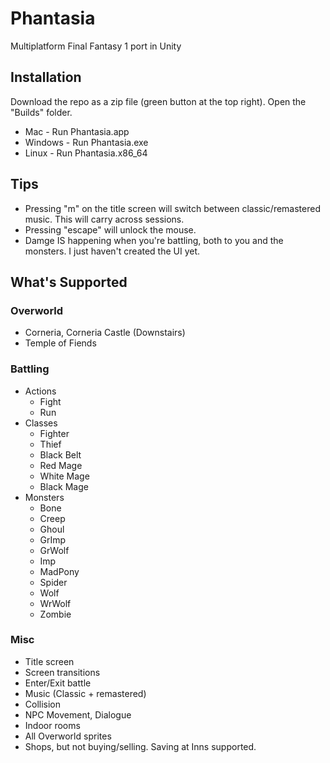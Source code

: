 # Phantasia
Multiplatform Final Fantasy 1 port in Unity

## Installation
Download the repo as a zip file (green button at the top right). Open the "Builds" folder.
- Mac - Run Phantasia.app
- Windows - Run Phantasia.exe
- Linux - Run Phantasia.x86_64

## Tips
- Pressing "m" on the title screen will switch between classic/remastered music. This will carry across sessions.
- Pressing "escape" will unlock the mouse.
- Damge IS happening when you're battling, both to you and the monsters. I just haven't created the UI yet.

## What's Supported

### Overworld
- Corneria, Corneria Castle (Downstairs)
- Temple of Fiends
### Battling
- Actions
  - Fight
  - Run
- Classes
  - Fighter
  - Thief
  - Black Belt
  - Red Mage
  - White Mage
  - Black Mage
- Monsters
  - Bone
  - Creep
  - Ghoul
  - GrImp
  - GrWolf
  - Imp
  - MadPony
  - Spider
  - Wolf
  - WrWolf
  - Zombie
### Misc
  - Title screen
  - Screen transitions
  - Enter/Exit battle
  - Music (Classic + remastered)
  - Collision
  - NPC Movement, Dialogue
  - Indoor rooms
  - All Overworld sprites
  - Shops, but not buying/selling. Saving at Inns supported.
